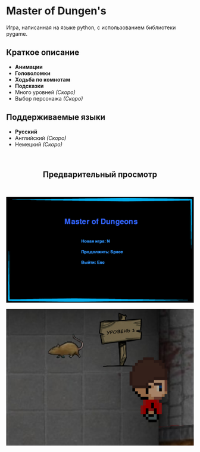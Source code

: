# Master of Dungen's

Игра, написанная на языке python, с использованием библиотеки pygame.

## Краткое описание

- **Анимации**
- **Головоломки**
- **Ходьба по комнотам**
- **Подсказки**
- Много уровней _(Скоро)_
- Выбор персонажа _(Скоро)_

## Поддерживаемые языки

- **Русский**
- Английский _(Скоро)_
- Немецкий _(Скоро)_

<br>

<h2 align="center">Предварительный просмотр</h2>

<br>

![Preview](preview/start_screen.png)

![Preview](preview/room1_screen.png)

<br>
